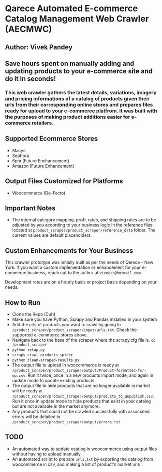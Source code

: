 # Qarece Automated E-commerce Catalog Management Web Crawler (AECMWC)

## Author: Vivek Pandey

## Save hours spent on manually adding and updating products to your e-commerce site and do it in seconds!

### This web crawler gathers the latest details, variations, imagery and pricing informations of a catalog of products given their urls from their corresponding online stores and prepares files ready for upload to your e-commerce platfrom. It was built with the purposes of making product additions easier for e-commerce retailers.

## Supported Ecommerce Stores

- Macys
- Sephora
- 6pm (Future Enchancement)
- Amazon (Future Enhancement)

## Output Files Customized for Platforms

- Woocommerce (De-Facto)

## Important Notes

- The internal category mapping, profit rates, and shipping rates are to be adjusted by you according to your business logic in the reference files located at `product_scraper/product_scraper/reference_data` folder. The current values are default placeholders.

## Custom Enhancements for Your Business

This crawler prototype was initially built as per the needs of Qarece - New York. If you want a custom implementation or enhancement for your e-commerce business, reach out to the author at `viveckh@hotmail.com`.

Development rates are on a hourly basis or project basis depending on your needs.

## How to Run

- Clone the Repo (Duh)
- Make sure you have Python, Scrapy and Pandas installed in your system
- Add the urls of products you want to crawl by going to `/product_scraper/product_scraper/input/urls.txt`. Check the supported e-commerce stores above.
- Navigate back to the base of the scraper where the scrapy.cfg file is. `cd /product_scraper`
- `python setup.py`
- `scrapy crawl products-spider`
- `python clean-scraped-results.py`
- The output file to upload in woocommerce is ready at `/product_scraper/product_scraper/output/Product-formatted-for-wp.csv`. Run it twice, once in a new products import mode, and again in update mode to update existing products
- The output file to hide products that are no longer available in market will be ready at `/product_scraper/product_scraper/output/products_to_unpublish.csv`. Run it once in update mode to hide products that exist in your catalog but are not available in the market anymore.
- Any products that could not be crawled successfully with associated errors will be detailed in `/product_scraper/product_scraper/output/errors.txt`

## TODO
- An automated way to update catalog in woocommerce using output files without having to upload manually
- An automated script to prepare `urls.txt` by exporting the catalog from woocommerce in csv, and making a list of product's market urls